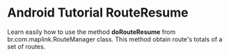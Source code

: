 Android Tutorial RouteResume
============================

Learn easily how to use the method <b>doRouteResume</b> from br.com.maplink.RouteManager class. This method obtain route's totals of a set of routes.
